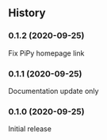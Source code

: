 ## History

### 0.1.2 (2020-09-25)

Fix PiPy homepage link

### 0.1.1 (2020-09-25)

Documentation update only

### 0.1.0 (2020-09-25)

Initial release

